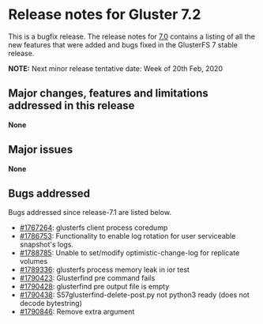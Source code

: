 # Release notes for Gluster 7.2

This is a bugfix release. The release notes for [7.0](7.0.md)
contains a listing of all the new features that were added
and bugs fixed in the GlusterFS 7 stable release.

**NOTE:** Next minor release tentative date: Week of 20th Feb, 2020

## Major changes, features and limitations addressed in this release

**None**

## Major issues

**None**

## Bugs addressed

Bugs addressed since release-7.1 are listed below.

- [#1767264](https://bugzilla.redhat.com/1767264): glusterfs client process coredump
- [#1786753](https://bugzilla.redhat.com/1786753): Functionality to enable log rotation for user serviceable snapshot's logs.
- [#1788785](https://bugzilla.redhat.com/1788785): Unable to set/modify optimistic-change-log for replicate volumes
- [#1789336](https://bugzilla.redhat.com/1789336): glusterfs process memory leak in ior test
- [#1790423](https://bugzilla.redhat.com/1790423): Glusterfind pre command fails
- [#1790428](https://bugzilla.redhat.com/1790428): glusterfind pre output file is empty
- [#1790438](https://bugzilla.redhat.com/1790438): S57glusterfind-delete-post.py not python3 ready (does not decode bytestring)
- [#1790846](https://bugzilla.redhat.com/1790846): Remove extra argument
